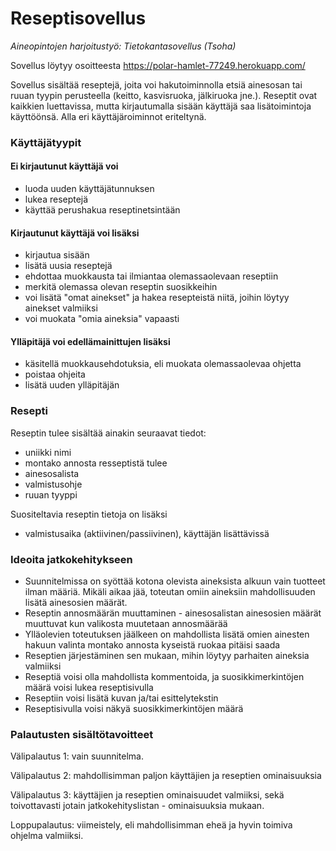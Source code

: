 # Reseptisovellus
*Aineopintojen harjoitustyö: Tietokantasovellus (Tsoha)*

Sovellus löytyy osoitteesta
https://polar-hamlet-77249.herokuapp.com/

Sovellus sisältää reseptejä, joita voi hakutoiminnolla etsiä ainesosan tai ruuan tyypin perusteella (keitto, kasvisruoka, jälkiruoka jne.). Reseptit ovat kaikkien luettavissa, mutta kirjautumalla sisään käyttäjä saa lisätoimintoja käyttöönsä. Alla eri käyttäjäroiminnot eriteltynä.

### Käyttäjätyypit
#### Ei kirjautunut käyttäjä voi
- luoda uuden käyttäjätunnuksen
- lukea reseptejä
- käyttää perushakua reseptinetsintään

#### Kirjautunut käyttäjä voi lisäksi
- kirjautua sisään 
- lisätä uusia reseptejä
- ehdottaa muokkausta tai ilmiantaa olemassaolevaan reseptiin
- merkitä olemassa olevan reseptin suosikkeihin
- voi lisätä "omat ainekset" ja hakea resepteistä niitä, joihin löytyy ainekset valmiiksi
- voi muokata "omia aineksia" vapaasti

#### Ylläpitäjä voi edellämainittujen lisäksi
- käsitellä muokkausehdotuksia, eli muokata olemassaolevaa ohjetta
- poistaa ohjeita
- lisätä uuden ylläpitäjän 


### Resepti
Reseptin tulee sisältää ainakin seuraavat tiedot:
- uniikki nimi
- montako annosta resseptistä tulee
- ainesosalista 
- valmistusohje
- ruuan tyyppi

Suositeltavia reseptin tietoja on lisäksi
- valmistusaika (aktiivinen/passiivinen), käyttäjän lisättävissä

### Ideoita jatkokehitykseen
- Suunnitelmissa on syöttää kotona olevista aineksista alkuun vain tuotteet ilman määriä. Mikäli aikaa jää, toteutan omiin aineksiin mahdollisuuden lisätä ainesosien määrät.
- Reseptin annosmäärän muuttaminen - ainesosalistan ainesosien määrät muuttuvat kun valikosta muutetaan annosmäärää
- Ylläolevien toteutuksen jäälkeen on mahdollista lisätä omien ainesten hakuun valinta montako annosta kyseistä ruokaa pitäisi saada
- Reseptien järjestäminen sen mukaan, mihin löytyy parhaiten aineksia valmiiksi
- Reseptiä voisi olla mahdollista kommentoida, ja suosikkimerkintöjen määrä voisi lukea reseptisivulla
- Reseptiin voisi lisätä kuvan ja/tai esittelytekstin
- Reseptisivulla voisi näkyä suosikkimerkintöjen määrä

### Palautusten sisältötavoitteet
Välipalautus 1: vain suunnitelma. 

Välipalautus 2: mahdollisimman paljon käyttäjien ja reseptien ominaisuuksia

Välipalautus 3: käyttäjien ja reseptien ominaisuudet valmiiksi, sekä toivottavasti jotain jatkokehityslistan - ominaisuuksia mukaan.

Loppupalautus: viimeistely, eli mahdollisimman eheä ja hyvin toimiva ohjelma valmiiksi.
